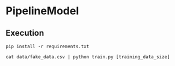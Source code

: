 # PipelineModel
## Execution
``pip install -r requirements.txt``

``cat data/fake_data.csv | python train.py [training_data_size]``
